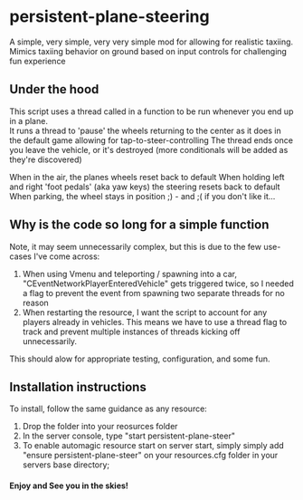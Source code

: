 # persistent-plane-steering
A simple, very simple, very very simple mod for allowing for realistic taxiing.  Mimics taxiing behavior on ground based on input controls for challenging fun experience

## Under the hood
This script uses a thread called in a function to be run whenever you end up in a plane.  
It runs a thread to 'pause' the wheels returning to the center as it does in the default game allowing for tap-to-steer-controlling
The thread ends once you leave the vehicle, or it's destroyed (more conditionals will be added as they're discovered)

When in the air, the planes wheels reset back to default
When holding left and right 'foot pedals' (aka yaw keys) the steering resets back to default
When parking, the wheel stays in position ;) - and ;( if you don't like it...

## Why is the code so long for a simple function
Note, it may seem unnecessarily complex, but this is due to the few use-cases I've come across:
1. When using Vmenu and teleporting / spawning into a car, "CEventNetworkPlayerEnteredVehicle" gets triggered twice, so I needed a flag to prevent the event from spawning two separate threads for no reason
2. When restarting the resource, I want the script to account for any players already in vehicles.  This means we have to use a thread flag to track and prevent multiple instances of threads kicking off unnecessarily.

This should alow for appropriate testing, configuration, and some fun.  

## Installation instructions
To install, follow the same guidance as any resource:
1. Drop the folder into your reosurces folder
2. In the server console, type "start persistent-plane-steer"
3. To enable automagic resource start on server start, simply simply add "ensure persistent-plane-steer" on your resources.cfg folder in your servers base directory;


#### Enjoy and See you in the skies!
